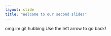 ```yaml
---
layout: slide
title: "Welcome to our second slide!"
---
```

omg im git hubbing
Use the left arrow to go back!
